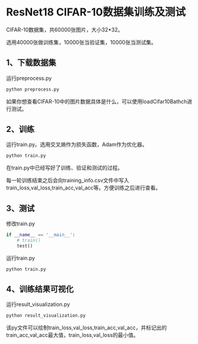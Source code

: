 # ResNet18 CIFAR-10数据集训练及测试

CIFAR-10数据集，共60000张图片，大小32*32。

选用40000张做训练集，10000张当验证集，10000张当测试集。

## 1、下载数据集

运行preprocess.py

```python
python preprocess.py
```

如果你想查看CIFAR-10中的图片数据具体是什么，可以使用loadCifar10Bathch进行测试。

## 2、训练

运行train.py。选用交叉熵作为损失函数，Adam作为优化器。

```python
python train.py
```

在train.py中已经写好了训练、验证和测试的过程。

每一轮训练结束之后会向training_info.csv文件中写入train_loss,val_loss,train_acc,val_acc等。方便训练之后进行查看。

## 3、测试

修改train.py

```python
if __name__ == '__main__':
    # train()
    test()
```

运行train.py

```python
python train.py
```

## 4、训练结果可视化

运行result_visualization.py

```python
python result_visualization.py
```

该py文件可以绘制train_loss,val_loss,train_acc,val_acc，并标记出的train_acc,val_acc最大值，train_loss,val_loss的最小值。
